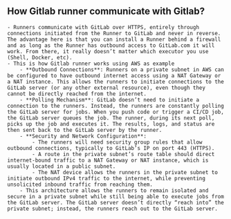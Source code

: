 ## How Gitlab runner communicate with Gitlab?
	- Runners communicate with GitLab over HTTPS, entirely through connections initiated from the Runner to GitLab and never in reverse. The advantage here is that you can install a Runner behind a firewall and as long as the Runner has outbound access to GitLab.com it will work. From there, it really doesn’t matter which executor you use (Shell, Docker, etc).
	- This is how Gitlab runner works using AWS as example
		- **Outbound Connections**: Runners on a private subnet in AWS can be configured to have outbound internet access using a NAT Gateway or a NAT instance. This allows the runners to initiate connections to the GitLab server (or any other external resource), even though they cannot be directly reached from the internet.
		- **Polling Mechanism**: GitLab doesn’t need to initiate a connection to the runners. Instead, the runners are constantly polling the GitLab server for jobs. When you push code or trigger a CI/CD job, the GitLab server queues the job. The runner, during its next poll, picks up the job and executes it. The results, logs, and status are then sent back to the GitLab server by the runner.
		- **Security and Network Configuration**:
			- The runners will need security group rules that allow outbound connections, typically to GitLab’s IP on port 443 (HTTPS).
			- A route in the private subnet’s route table should direct internet-bound traffic to a NAT Gateway or NAT instance, which is usually located in a public subnet.
			- The NAT device allows the runners in the private subnet to initiate outbound IPv4 traffic to the internet, while preventing unsolicited inbound traffic from reaching them.
		- This architecture allows the runners to remain isolated and secure in a private subnet while still being able to execute jobs from the GitLab server. The GitLab server doesn’t directly “reach into” the private subnet; instead, the runners reach out to the GitLab server.